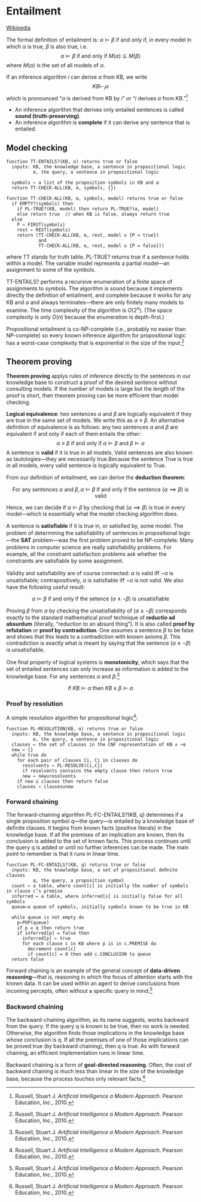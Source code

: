 # Entailment
[Wikipedia](https://en.wikipedia.org/wiki/Logical_consequence)

The formal deﬁnition of entailment is: $\alpha\models\beta$ if and only if, in every model in which $\alpha$ is true, $\beta$ is also true, i.e.
$$\alpha \models \beta \text{ if and only if } M(\alpha)\subseteq M(\beta)$$
where $M(\alpha)$ is the set of all models of $\alpha$.

If an inference algorithm $i$ can derive $\alpha$ from KB, we write
$$KB \vdash_i \alpha$$
which is pronounced “$\alpha$ is derived from KB by $i$” or “$i$ derives $\alpha$ from KB.”[^ai-modern]

- An inference algorithm that derives only entailed sentences is called **sound (truth-preserving)**.
- An inference algorithm is **complete** if it can derive any sentence that is entailed.

## Model checking
```
function TT-ENTAILS?(KB, α) returns true or false
  inputs: KB, the knowledge base, a sentence in propositional logic
          α, the query, a sentence in propositional logic
  
  symbols ← a list of the proposition symbols in KB and α
  return TT-CHECK-ALL(KB, α, symbols, {})

function TT-CHECK-ALL(KB, α, symbols, model) returns true or false
  if EMPTY?(symbols) then
    if PL-TRUE?(KB, model) then return PL-TRUE?(α, model)
    else return true  // when KB is false, always return true
  else
    P ← FIRST(symbols)
    rest ← REST(symbols)
    return (TT-CHECK-ALL(KB, α, rest, model ∪ {P = true})
            and
            TT-CHECK-ALL(KB, α, rest, model ∪ {P = false}))
```
where TT stands for truth table. PL-TRUE? returns true if a sentence holds within a model. The variable model represents a partial model—an assignment to some of the symbols.

TT-ENTAILS? performs a recursive enumeration of a ﬁnite space of assignments to symbols. The algorithm is sound because it implements directly the deﬁnition of entailment, and complete because it works for any KB and $\alpha$ and always terminates—there are only ﬁnitely many models to examine. The time complexity of the algorithm is $O(2^n)$. (The space complexity is only $O(n)$ because the enumeration is depth-ﬁrst.)

Propositional entailment is co-NP-complete (i.e., probably no easier than NP-complete) so every known inference algorithm for propositional logic has a worst-case complexity that is exponential in the size of the input.[^ai-modern]

## Theorem proving
**Theorem proving** applys rules of inference directly to the sentences in our knowledge base to construct a proof of the desired sentence without consulting models. If the number of models is large but the length of the proof is short, then theorem proving can be more efﬁcient than model checking.

**Logical equivalence**: two sentences $\alpha$ and $\beta$ are logically equivalent if they are true in the same set of models. We write this as $\alpha\equiv\beta$. An alternative deﬁnition of equivalence is as follows: any two sentences $\alpha$ and $\beta$ are equivalent if and only if each of them entails the other:
$$\alpha\equiv\beta\text{ if and only if }\alpha\models\beta\text{ and }\beta\models\alpha$$
A sentence is **valid** if it is true in all models. Valid sentences are also known as tautologies—they are necessarily true.Because the sentence True is true in all models, every valid sentence is logically equivalent to True.

From our deﬁnition of entailment, we can derive the **deduction theorem**:

$$\text{For any sentences }\alpha\text{ and }\beta,\alpha\models\beta\text{ if and only if the sentence }(\alpha\implies\beta)\text{ is valid}$$

Hence, we can decide if $\alpha\models\beta$ by checking that $(\alpha\implies\beta)$ is true in every model—which is essentially what the model checking algorithm does.

A sentence is **satisﬁable** if it is true in, or satisﬁed by, some model. The problem of determining the satisﬁability of sentences in propositional logic—the **SAT** problem—was the ﬁrst problem proved to be NP-complete. Many problems in computer science are really satisﬁability problems. For example, all the constraint satisfaction problems ask whether the constraints are satisﬁable by some assignment.

Validity and satisﬁability are of course connected: $\alpha$ is valid iff $\lnot\alpha$ is unsatisﬁable; contrapositively, $\alpha$ is satisﬁable iff $\lnot\alpha$ is not valid. We also have the following useful result: 

$$\alpha\models\beta\text{ if and only if the setence }(\alpha\land\lnot\beta)\text{ is unsatisfiable}$$

Proving $\beta$ from $\alpha$ by checking the unsatisﬁability of $(\alpha\land\lnot\beta)$ corresponds exactly to the standard mathematical proof technique of **reductio ad absurdum** (literally, “reduction to an absurd thing”). It is also called **proof by refutation** or **proof by contradiction**. One assumes a sentence $\beta$ to be false and shows that this leads to a contradiction with known axioms $\beta$. This contradiction is exactly what is meant by saying that the sentence $(\alpha\land\lnot\beta)$ is unsatisﬁable.

One ﬁnal property of logical systems is **monotonicity**, which says that the set of entailed sentences can only increase as information is added to the knowledge base. For any sentences $\alpha$ and $\beta$:[^ai-modern]

$$\text{if }KB\models\alpha\text{ then }KB\land\beta\models\alpha$$

### Proof by resolution
A simple resolution algorithm for propositional logic[^ai-modern]:
```
function PL-RESOLUTION(KB, α) returns true or false
  inputs: KB, the knowledge base, a sentence in propositional logic
          α, the query, a sentence in propositional logic
  clauses ← the set of clauses in the CNF representation of KB ∧ ¬α
  new ← {}
  while true do
    for each pair of clauses Ci, Cj in clauses do
      resolvents ← PL-RESOLVE(Ci,Cj)
      if resolvents contains the empty clause then return true
      new ← new∪resolvents
    if new ⊆ clauses then return false
    clauses ← clauses∪new
```

### Forward chaining
The forward-chaining algorithm PL-FC-ENTAILS?(KB, q) determines if a single proposition
symbol q—the query—is entailed by a knowledge base of deﬁnite clauses. It begins from
known facts (positive literals) in the knowledge base. If all the premises of an implication are known, then its conclusion is added to the set of known facts. This process continues until the query q is added or until no further inferences can be made. The main point to remember is that it runs in linear time.

```
function PL-FC-ENTAILS?(KB, q) returns true or false
  inputs: KB, the knowledge base, a set of propositional deﬁnite clauses
          q, the query, a proposition symbol
  count ← a table, where count[c] is initially the number of symbols in clause c’s premise
  inferred ← a table, where inferred[s] is initially false for all symbols
  queue←a queue of symbols, initially symbols known to be true in KB
  
  while queue is not empty do
    p←POP(queue)
    if p = q then return true
    if inferred[p] = false then
      inferred[p] ← true
      for each clause c in KB where p is in c.PREMISE do
        decrement count[c]
        if count[c] = 0 then add c.CONCLUSION to queue
  return false
```

Forward chaining is an example of the general concept of **data-driven reasoning**—that is, reasoning in which the focus of attention starts with the known data. It can be used within an agent to derive conclusions from incoming percepts, often without a speciﬁc query in mind.[^ai-modern]

### Backword chaining
The backward-chaining algorithm, as its name suggests, works backward from the query. If the query q is known to be true, then no work is needed. Otherwise, the algorithm ﬁnds those implications in the knowledge base whose conclusion is q. If all the premises of one of those implications can be proved true (by backward chaining), then q is true. As with forward chaining, an efﬁcient implementation runs in linear time.

Backward chaining is a form of **goal-directed reasoning**. Often, the cost of backward chaining is much less than linear in the size of the knowledge base, because the process touches only relevant facts.[^ai-modern]


[^ai-modern]: Russell, Stuart J. _Artificial Intelligence a Modern Approach_. Pearson Education, Inc., 2010.